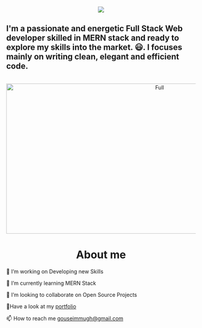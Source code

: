                                    
 

  <h1 align="center">
   <br><img src="https://readme-typing-svg.herokuapp.com?font=Fira+Code&size=25&pause=1000&color=87CEEB&width=435&lines=Hii%2C+I'm+Shaik_Gouse😇;Full-Stack+Web+Developer...;"style="max-width: 100%;">
<br/>
    
</h1>
  
  <h2>I'm a passionate and energetic Full Stack Web developer skilled in MERN stack and ready to explore my skills into the market. 😃. I focuses mainly on writing clean, elegant and efficient code.</h2>
  <div align="center">
	<br>
	<a href="https://github.com/sindresorhus/css-in-readme-like-wat/blame/main/header.svg">
		<img src="https://dvokhk8ohqhd8.cloudfront.net/assets/engineering_types/full_stack/hero_image-6d2af04d8ff26b2334e0f866b3e3671b8c5e32fca0f4883c2e6a35248e36d77d.svg" width="800" height="400" alt="Full">
	</a>
	<br>
</div>

  
<div>
             <h1 align="center">About me</h1> 
<div id="about"  >
🔭 I’m working on Developing new Skills

🌱 I’m currently learning MERN Stack                                 

👯 I’m looking to collaborate on Open Source Projects

💬Have a look at my <span> <a href="https://gouseimmu.github.io/"/>portfolio</a></span> 

📫 How to reach me gouseimmugh@gmail.com
</div>
</div>

<div>
</div>
 

   


 
     
     
                    
                                                



         
 


<!--
**gouseimmu/gouseimmu** is a ✨ _special_ ✨ repository because its `README.md` (this file) appears on your GitHub profile.

Here are some ideas to get you started:

- 🔭 I’m currently working on Project
 
